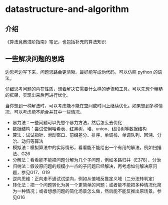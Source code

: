 # datastructure-and-algorithm

## 介绍
《算法竞赛进阶指南》笔记，也包括补充的算法知识

## 一些解决问题的思路

边思考边写下来，问题思路会更清晰。最好能写成伪代码，可以仿照 python 的语法。

仔细思考问题的内在性质，想着解决它需要什么样的步骤和工具。可以先想个粗糙的框架，实现出来后再进行优化。

当你想到一种解法时，可以考虑能不能在空间或时间上继续优化。如果想到多种情况，可以考虑能不能合并其中一些情况。

- 暴力法：一些问题可以先想个暴力方法，然后怎么去优化
- 数据结构：尝试使用哈希表、红黑树、堆、union、线段树等数据结构
- 算法：试试指针、滑动窗口、前缀差分、排序、单调栈、单调队列、回溯、分治、动归等算法
- 模拟法：模拟算法中的实际情形，看看能不能给出一个有用的解法，例如扫描法、G26
- 分解法：看看能不能把问题分解为几个子问题，例如多路归并（E378）、分治
- 归纳法：假设原问题的规模小一点的子问题已经解决，再考虑如何解决原问题，参见G17、G19
- 逆向思维：正向走不通试试逆向，例如从值域反推定义域（二分法转判定）
- 转化法：把一个问题转化为另一个更简单的问题；或者能不能把多种情况化简为一种情况；或者想想问题的简化场景怎么做，然后能不能反推出原场景。参见G16

